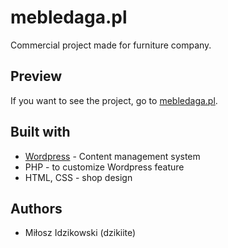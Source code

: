 # mebledaga.pl

Commercial project made for furniture company. 

## Preview 

If you want to see the project, go to [mebledaga.pl](https://mebledaga.pl "MebleDaga.pl - Najlepsze stoły i krzesła!").

## Built with 

* [Wordpress](https://wordpress.com "Wordpress") - Content management system
* PHP - to customize Wordpress feature
* HTML, CSS - shop design

## Authors 

* Miłosz Idzikowski (dzikiite)

